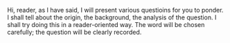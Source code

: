 Hi, reader, as I have said, I will present various questioins for you to ponder. 
I shall tell about the origin, the background, the analysis of the question.
I shall try doing this in a reader-oriented way. 
The word will be chosen carefully; the question will be clearly recorded. 
